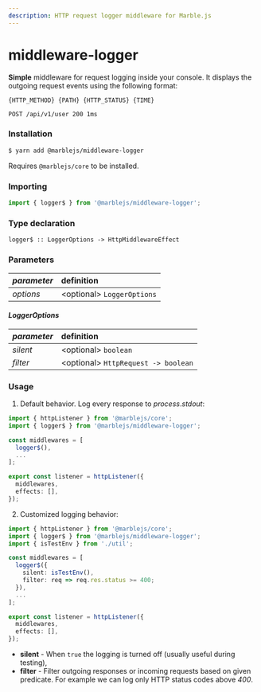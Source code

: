 ```yaml
---
description: HTTP request logger middleware for Marble.js
---
```


# middleware-logger

**Simple** middleware for request logging inside your console. It displays the outgoing request events using the following format:

```text
{HTTP_METHOD} {PATH} {HTTP_STATUS} {TIME}
```

```text
POST /api/v1/user 200 1ms
```

### Installation

```bash
$ yarn add @marblejs/middleware-logger
```

Requires `@marblejs/core` to be installed.

### Importing

```typescript
import { logger$ } from '@marblejs/middleware-logger';
```

### Type declaration

```text
logger$ :: LoggerOptions -> HttpMiddlewareEffect
```

### **Parameters**

| _parameter_ | definition |
| :--- | :--- |
| _options_ | &lt;optional&gt; `LoggerOptions` |

#### _**LoggerOptions**_

| _parameter_ | definition |
| :--- | :--- |
| _silent_ | &lt;optional&gt; `boolean` |
| _filter_ | &lt;optional&gt; `HttpRequest -> boolean` |

### Usage

1. Default behavior. Log every response to _process_._stdout_:

```typescript
import { httpListener } from '@marblejs/core';
import { logger$ } from '@marblejs/middleware-logger';

const middlewares = [
  logger$(),
  ...
];

export const listener = httpListener({
  middlewares,
  effects: [],
});
```

2. Customized logging behavior:

```typescript
import { httpListener } from '@marblejs/core';
import { logger$ } from '@marblejs/middleware-logger';
import { isTestEnv } from './util';

const middlewares = [
  logger$({
    silent: isTestEnv(),
    filter: req => req.res.status >= 400;
  }),
  ...
];

export const listener = httpListener({
  middlewares,
  effects: [],
});
```

* **silent** - When `true` the logging is turned off \(usually useful during testing\),
* **filter** - Filter outgoing responses or incoming requests based on given predicate. For example we can log only HTTP status codes above _400_.

